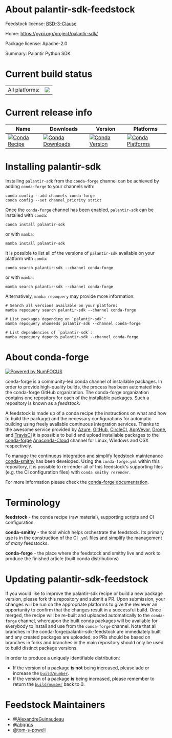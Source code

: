 About palantir-sdk-feedstock
============================

Feedstock license: [BSD-3-Clause](https://github.com/conda-forge/palantir-sdk-feedstock/blob/main/LICENSE.txt)

Home: https://pypi.org/project/palantir-sdk/

Package license: Apache-2.0

Summary: Palantir Python SDK

Current build status
====================


<table><tr><td>All platforms:</td>
    <td>
      <a href="https://dev.azure.com/conda-forge/feedstock-builds/_build/latest?definitionId=16030&branchName=main">
        <img src="https://dev.azure.com/conda-forge/feedstock-builds/_apis/build/status/palantir-sdk-feedstock?branchName=main">
      </a>
    </td>
  </tr>
</table>

Current release info
====================

| Name | Downloads | Version | Platforms |
| --- | --- | --- | --- |
| [![Conda Recipe](https://img.shields.io/badge/recipe-palantir--sdk-green.svg)](https://anaconda.org/conda-forge/palantir-sdk) | [![Conda Downloads](https://img.shields.io/conda/dn/conda-forge/palantir-sdk.svg)](https://anaconda.org/conda-forge/palantir-sdk) | [![Conda Version](https://img.shields.io/conda/vn/conda-forge/palantir-sdk.svg)](https://anaconda.org/conda-forge/palantir-sdk) | [![Conda Platforms](https://img.shields.io/conda/pn/conda-forge/palantir-sdk.svg)](https://anaconda.org/conda-forge/palantir-sdk) |

Installing palantir-sdk
=======================

Installing `palantir-sdk` from the `conda-forge` channel can be achieved by adding `conda-forge` to your channels with:

```
conda config --add channels conda-forge
conda config --set channel_priority strict
```

Once the `conda-forge` channel has been enabled, `palantir-sdk` can be installed with `conda`:

```
conda install palantir-sdk
```

or with `mamba`:

```
mamba install palantir-sdk
```

It is possible to list all of the versions of `palantir-sdk` available on your platform with `conda`:

```
conda search palantir-sdk --channel conda-forge
```

or with `mamba`:

```
mamba search palantir-sdk --channel conda-forge
```

Alternatively, `mamba repoquery` may provide more information:

```
# Search all versions available on your platform:
mamba repoquery search palantir-sdk --channel conda-forge

# List packages depending on `palantir-sdk`:
mamba repoquery whoneeds palantir-sdk --channel conda-forge

# List dependencies of `palantir-sdk`:
mamba repoquery depends palantir-sdk --channel conda-forge
```


About conda-forge
=================

[![Powered by
NumFOCUS](https://img.shields.io/badge/powered%20by-NumFOCUS-orange.svg?style=flat&colorA=E1523D&colorB=007D8A)](https://numfocus.org)

conda-forge is a community-led conda channel of installable packages.
In order to provide high-quality builds, the process has been automated into the
conda-forge GitHub organization. The conda-forge organization contains one repository
for each of the installable packages. Such a repository is known as a *feedstock*.

A feedstock is made up of a conda recipe (the instructions on what and how to build
the package) and the necessary configurations for automatic building using freely
available continuous integration services. Thanks to the awesome service provided by
[Azure](https://azure.microsoft.com/en-us/services/devops/), [GitHub](https://github.com/),
[CircleCI](https://circleci.com/), [AppVeyor](https://www.appveyor.com/),
[Drone](https://cloud.drone.io/welcome), and [TravisCI](https://travis-ci.com/)
it is possible to build and upload installable packages to the
[conda-forge](https://anaconda.org/conda-forge) [Anaconda-Cloud](https://anaconda.org/)
channel for Linux, Windows and OSX respectively.

To manage the continuous integration and simplify feedstock maintenance
[conda-smithy](https://github.com/conda-forge/conda-smithy) has been developed.
Using the ``conda-forge.yml`` within this repository, it is possible to re-render all of
this feedstock's supporting files (e.g. the CI configuration files) with ``conda smithy rerender``.

For more information please check the [conda-forge documentation](https://conda-forge.org/docs/).

Terminology
===========

**feedstock** - the conda recipe (raw material), supporting scripts and CI configuration.

**conda-smithy** - the tool which helps orchestrate the feedstock.
                   Its primary use is in the construction of the CI ``.yml`` files
                   and simplify the management of *many* feedstocks.

**conda-forge** - the place where the feedstock and smithy live and work to
                  produce the finished article (built conda distributions)


Updating palantir-sdk-feedstock
===============================

If you would like to improve the palantir-sdk recipe or build a new
package version, please fork this repository and submit a PR. Upon submission,
your changes will be run on the appropriate platforms to give the reviewer an
opportunity to confirm that the changes result in a successful build. Once
merged, the recipe will be re-built and uploaded automatically to the
`conda-forge` channel, whereupon the built conda packages will be available for
everybody to install and use from the `conda-forge` channel.
Note that all branches in the conda-forge/palantir-sdk-feedstock are
immediately built and any created packages are uploaded, so PRs should be based
on branches in forks and branches in the main repository should only be used to
build distinct package versions.

In order to produce a uniquely identifiable distribution:
 * If the version of a package **is not** being increased, please add or increase
   the [``build/number``](https://docs.conda.io/projects/conda-build/en/latest/resources/define-metadata.html#build-number-and-string).
 * If the version of a package **is** being increased, please remember to return
   the [``build/number``](https://docs.conda.io/projects/conda-build/en/latest/resources/define-metadata.html#build-number-and-string)
   back to 0.

Feedstock Maintainers
=====================

* [@AlexandreGuinaudeau](https://github.com/AlexandreGuinaudeau/)
* [@ahggns](https://github.com/ahggns/)
* [@tom-s-powell](https://github.com/tom-s-powell/)

